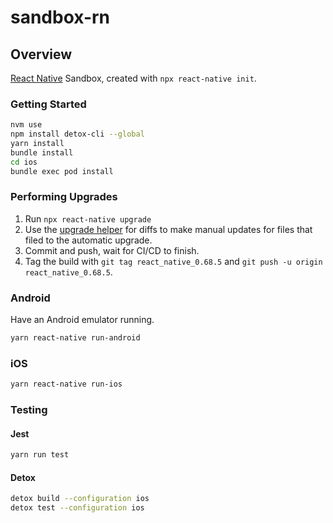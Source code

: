 # sandbox-rn

## Overview

[React Native](https://reactnative.dev/) Sandbox, created with `npx react-native init`.

### Getting Started

```bash
nvm use
npm install detox-cli --global
yarn install
bundle install
cd ios
bundle exec pod install
```

### Performing Upgrades

1. Run `npx react-native upgrade`
2. Use the [upgrade helper](https://react-native-community.github.io/upgrade-helper/) for diffs to make manual updates for files that filed to the automatic upgrade.
3. Commit and push, wait for CI/CD to finish.
4. Tag the build with `git tag react_native_0.68.5` and `git push -u origin react_native_0.68.5`.

### Android

Have an Android emulator running.

```bash
yarn react-native run-android
```

### iOS

```bash
yarn react-native run-ios
```

### Testing

#### Jest

```bash
yarn run test
```

#### Detox

```bash
detox build --configuration ios
detox test --configuration ios
```
